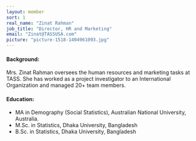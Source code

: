 ```yaml
---
layout: member
sort: 1
real_name: "Zinat Rahman"
job_title: "Director, HR and Marketing"
email: "Zinat@TASSUSA.com"
picture: "picture-1518-1404961093.jpg"
---
```

#### Background:
Mrs. Zinat Rahman oversees the human resources and marketing tasks at TASS. She has worked as a project investigator to an International Organization and managed 20+ team members.

#### Education:
- MA in Demography (Social Statistics), Australian National University, Australia.
- M.Sc. in Statistics, Dhaka University, Bangladesh
- B.Sc. in Statistics, Dhaka University, Bangladesh